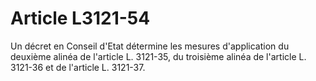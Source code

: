 # Article L3121-54

Un décret en Conseil d'Etat détermine les mesures d'application du deuxième alinéa de l'article L. 3121-35, du troisième alinéa de l'article L. 3121-36 et de l'article L. 3121-37.